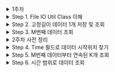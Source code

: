 <details>
<summary>1주차 </summary>
<div markdown="1">

**기본 지식**

- DataInput/DataOutput
  - Java에서 primitive type, String을 바이트 스트림으로 변환하여 입출력
  - FilterOutputStream을 상속받는 DataInputStream, DataOutputStream 클래스를 사용하면 추가 기능을 사용할 수 있다.


- DataOutputStream, ByteArrayOutputStream, FileOutputStream

|구분|특징|기타|
|----|----|---|
|DataOutputStream|기본 자료형 및 String을 바이너리 코드로 쓸 때 사용 |기본 자료형, String -> 파일|
|ByteArrayOutputStream|바이트 배열 메모리 버퍼에 데이터를 쓴다. 메모리 버퍼를 사용하기 때문에 파일이 아닌 바이트 배열에 데이터를 쓸 수 있다.|이미지, 바이너리 데이터 -> 바이트 배열|
|FileOutputStream|파일에 대한 FileDescriptor를 열어서 파일에 바이트 스트림으로 데이터를 쓸 수 있다.|파일에 데이터|


- RandomAccessFile
  - 파일의 원하는 위치로 이동(`seek()`)해서 데이터를 읽고 쓸 수 있다.
  - ThreadSafe하지 않다.
  - 모드
    - r : 읽기 전용
    - rw : 읽고 쓰기
    - rws : 읽고 쓰기 모드로 파일을 열고, 변경 사항은 파일과 동기화
    - rwd : 읽고 쓰기 모드로 파일을 열고, 변경 사항은 파일의 데이터 부분에 대해서만 동기화

</div>
</details>

<details>
<summary>Step 1. File IO Util Class 이해</summary>
<div markdown="1">

**요구 사항** 

- File IO Util Class에 대한 이해
- API를 통한 File DB의 저장 및 조회에 대한 이해

**결과**

- File IO Util Class

  - ByteWriter
    - 여러 타입을 각 크기에 맞는 바이트 배열로 반환
    - 비트 연산자를 통한 각 배열 값 할당
    - & 0xFF, 형변환을 통한 unsigned 
    - String은 headerArray를 추가하여 바이트배열 길이 포함
  - DataWriter
    - 필드
      - int written : 입력된 바이트 수 추가
      - ByteArrayOutputStream bout :
      - DataOutput inner : 
    - 생성
      - 생성자 (private)
      - 팩토리 메서드
        - typeOfByteArray : ByteArrayOutput과 DataOutputStream을 사용
        - typeOfRandomAccessFile(RandomAccessFile file) : DataOutput에 RandomAccessFile 사용
    - 메서드
      - DataOutput에 값을 추가하는 메서드
      - ByteWriter에 의존

  - DataReader
    - 필드
      - int offset : custom buffer의 현재 위치
      - DataInputStream din
        - parameter
          - byte[] : parameter로 받은 byte 배열의 DataInputStream(BufferedInputStream(ByteArrayInputStream))
          - RandomAccessFile file : null
      - DataInput inner
        - parameter
          - Byte[] : 위에서 선언한 DataInputStream
          - RandomAccessFile file : file
    - 메서드
      - 바이트 배열의 값을 읽으면서, 해당 크기만큼 offset 추가
      - readString
        - header값을 읽기 위해 readInt 후 readBlob
        - String의 길이만큼 읽고 byte배열 return
        - 길이가 0일 경우 EMPTY("") return
  - FileReader
    - 4바이트 단위로 파일을 읽어오거나, 지정한 길이 만큼 읽어온다
    - 버프 최대 크기 4KB
  - FileWriter
    - File, byte[], boolean append를 인자로 갖는다
    - File이 없으면 canonical path를 생성하여, 파일을 생성
    - append를 true로 지정하면 파일을 이어서 작성

</div>
</details>

<details>
<summary>Step 2. 고정길이 데이터 1개 저장 및 조회</summary>
<div markdown="1">

**요구 사항**
- 컬럼에 맞는 데이터 클래스를 정의하고, 클래스에 정보를 Write, Read하는 API 작성

**결과**

> 1. 에이전트에서 보내는 데이터 클래스 생성
- 같은 타입의 parameter가 있어 작성 시 실수를 방지하기 위해 dto를 parameter로 넘김
  - long : projectCode, time
  - int : agentId, status
- test code 작성을 위한 All Args constructor 추가
  - AbstractPackDTO에도 AllArgsConstructor 추가 (protected)

> 2. 파일이 없을 때 FileNotFoundException이 발생하는 것을 ExceptionHandler로 처리
- Response 시 결과에 맞는 응답을 내려주기 위해 ResponseMessage interface 생성
  - ErrorMessage 등 추후 추가 예정
  - 응답 메시지 관리용 enum MessageCode 추가
- 3번의 FileLoader에서 IOException 발생 시 catch하여 `FileLoadException(custom exception)` throw 
  
> 3. Repository에서 File 조회시 발생하는 중복 코드 처리
- io.file.repository.FileRepository

> 4. 새로운 db 파일 (log-request.db) 생성
- 기존 db 파일에 저장되는 데이터와 길이가 다르기 때문에 별도 파일에 데이터 저장

> 5. 테스트 코드 추가
   - 에이전트에서 와탭 서버로 전송되는 객체 <-> byte[] 변환 테스트
</div>
</details>

<details>
<summary>Step 3. M번째 데이터 조회</summary>
<div markdown="1">

**요구 사항**
- 샘플데이터와 같은 포멧의 데이터가 여러 개 저장되어 있을 때, 특정 순서의 데이터 조회

**결과**
- 고정 길이 구하기
  - AbstractPack 자식 클래스의 고정 길이를 구하여 byte[]을 생성해주는 ByteArrayProvider 생성
- 특정 순서의 데이터 조회
  - file.seek()
    - parameter : `생성된 바이트 배열의 길이 * 특정순서(index)`
  - file.readFully()
    - 고정 길이만큼 데이터 읽기를 시도
    - read()를 사용하면 파일 끝에 도달하면 -1이 return
    - readFully()는 EOFException 발생
    - 데이터를 고정 길이만큼 읽지 못하고, -1이 발생하면 의도치 않은 객체가 생성될 수 있으므로 readFully() 사용

---

</div>
</details>

<details>
<summary>2주차 사전 정리</summary>
<div markdown="1">

## TODO

- BinarySearch 최적화
- 피드백 반영

|                      |     RandomAccessFile     | vs.  |                         FileChannel                          |
| :------------------: | :----------------------: | :--: | :----------------------------------------------------------: |
|    특정 위치 접근    | random하게 접근 (seek()) |  >   | FileChannel -> FileChannelImpl -> IOUtils -> FileDispatcherImpl -> native method (절대 위치로 읽어온다) |
|  데이터 전송 (횟수)  |  1바이트 * 데이터 크기   |  <   |                            버퍼링                            |
|      IO (횟수)       |  1바이트 * 데이터 크기   |  <   |                             1번                              |
| 데이터 읽어오는 방법 |   jvm - os (byte[] 등)   |  <   | DirectBuffer 가능 (FileChannelImpl에서 NativeThread를 추가해서 초과 시 2배로, 최초 NativeThreadSet : 2개) |
|      대용량처리      |                          |  <   |                         block, chunk                         |

- RandomAccessFile이 데이터 탐색 시 random하게 접근하는데에 최적화된 클래스이고, position은 비교적 크기가 작은 데이터이므로  RandomAccessFile 선택

- RandomAccessFile : 단일 데이터 조회, position (index)
- FileChannel : 여러 개 데이터 조회

### Step4. 시간으로 고정길이 데이터 1개의 position 조회하기

- **프로세스**
  - RandomAccesFile에서 binarySearch를 통해 데이터 position 찾기

    - 데이터가 존재할 때 : return

    - 데이터가 존재하지 않을 때
      - 특정 값을 전달 : `-1` 등을 전달해주면 정상처리된 줄 알고 해당 값을 사용하는 다른 프로세스에서 에러 발생 가능
      - **빈 값을 전달 : Optional을 통한 처리 가능**

    - IOException, EOFException이 발생했을 때

### Step5. 고정길이 데이터 M번째부터 연속된 K개 조회하기

- 최대 1024개로 제한, 설정된 ByteBufferPool의 사이즈로 수정 가능

- **프로세스**

  - RandomAccesFile에서 binarySearch를 통해 데이터 position 찾기 (Step4의 메소드 재사용)

    - 데이터가 존재할 때

      - ```
        do {
        	seek(position);
        	readFully(long size byte);
        	position += dataFixedSize;
        	n--;
        } while (n > 0)
        ```

      - 중간에 EOF 등이 발생했을 때는 log로 찍고, 지금까지 저장한 데이터만 return

    - 데이터가 존재하지 않을 때

    - EOF Exception이 발생했을 때 

      - 중간에 EOF 등이 발생했을 때는 log로 찍고, 지금까지 저장한 데이터만 return

**시작점(position)을 찾을 때는 RandomAccessFile**

**인덱스를 받아와서 여러 값을 동시에 읽으려면 pointer를 이동, 읽기를 하는 RandomAccessFile이 아닌 FileChannel을 통해 비동기로 한 번에 다 읽어 오기**



Step3에서 사용한 고정 길이 데이터 1개 조회하는 거 -> 몇 번 째 데이터인지 알고 있어야한다.\

- 메소드

  1. 데이터의 position을 return 해주는 메소드

  2. FileChannel을 통해 절대 위치에 데이터를 write하는 메소드

     - 1번 메소드를 사용하고 있어도 position에 관계 없이 절대 위치에 write 할 수 있으므로 처리 가능

     - #### readBytesAt은 channel을 사용하자.

  3. 데이터 길이를 효율적으로 읽어 들일 수 있는 방법

     1. ByteArrayProvider : 데이터가 변경되면 이전 데이터를 읽어올 때 충돌 발생

     2. 데이터를 저장할 때 메타데이터도 같이 저장

        1. 데이터 제일 앞에 메타데이터 삽입

           - 문제점

             1. Channel을 사용하면 ByteBuffer를 매번 생성
                - 해결 가능 여부 : ByteBuffer.slice()로 할당해놓은 버퍼 사용? 

             2. 메타데이터 저장으로 용량 증가
                - 32byte + 알파

             3. `기존 데이터에 메타데이터가 없을 경우?`

        2. 파일의 0번 라인에 저장해서 파일 분할?

           - 문제점
             - 기존 로직에 영향을 미칠 수 있음

- 현재 문제점

  - **FileReader**
    - ByteBuffer에서 byte를 읽어올 때 byteBuffer.limit으로 크기를 지정하는데 객체 별 크기를 지정해주어야함
    - 어떤 클래스를 몇 개 가져올 지 추가해주어야 할 듯
    - **DTO로 해결**

### Step6. 시간 범위에 맞는 데이터 조회

- 시간 범위를 현재까지로 validation

</div>
</details>

<details>
<summary>Step 4. Time 필드로 데이터 시작위치 찾기</summary>
<div markdown="1">

**요구 사항**
- Time 필드를 기준으로 오름차순 되어 정렬되어 있는 데이터를 `Time 값`을 통해 효율적으로 찾기
- Binary Search 사용

**결과**
- Controller
  - unixTime을 사용하므로 path variable 값에 대한 validation 설정
    - 조회 기준 현재 값 이전의 날짜만 조회 가능 

- Service
  - FileService에서 BinarySearchSupport 객체를 생성
  - BinarySearchSupport
    - `특정 필드를 통해 읽을 때 binarySearch를 통해 데이터를 읽을 수 있는 클래스`
    - RandomAccessFile, byteLength(객체 1개당 데이터 크기)를 인자로 받는다.
      - 팩토리 메소드 사용해서, 생성자에서 RAF 길이 조회 시 exception 발생 시 throw
        - IO 클래스 접근 시 exception 발생하면 controller 전달
    - getPosition() 메소드 통해서 binarySearch
      - 데이터를 못찾을 시 controller 전달
    - position return 받으면 해당 위치부터 데이터의 고정 크기만큼 readFully
        
</div>
</details>

<details>
<summary>Step 5. M번째 데이터부터 연속된 K개 조회</summary>
<div markdown="1">

**요구 사항**
- 고정 길이 데이터 N개 조회
- M번째 데이터부터 연속된 K개 조회

**결과**
- Controller
  - parameter로 시작 index와 개수 count를 받는다.
  - 최대 조회 수 validation
    - 한 번에 많은 수의 데이터 요청 OOM 방지

- Service
  - IndexQueryDTO
    - M번째부터 연속된 K개를 조회
      - 해당 position부터 `고정된 크기 * 조회하려는 데이터 개수` 만큼 읽어오도록 구현
    - Reader에 데이터를 넘기기 전에 데이터의 고정된 크기, startIndex, count를 가진 query객체 생성
      - 추후 다른 고정 크기 데이터가 생겼을 때 팩토리 메서드 추가 등 반복 코드 감소
  - FixedLengthReader
    - `특정 포지션, 인덱스를 통해 고정 데이터를 읽을 수 있는 클래스`
    - readAllFromIndexTo
      - `인덱스와 바이트 크기`로 데이터의 첫 위치를 구하고
      - `개수`를 통해서 총 읽어올 바이트 크기를 구한다.
      - 데이터 여러 개를 읽어올 때는 FileChannel 통해서 DirectBuffer 사용
        - ByteBufferPool 클래스를 생성해서 미리 할당 후 사용 가능한 버퍼 조회
        - 찾지 못할 시 orElseGet() 통해서 재귀적으로 호출
          - orElse() 실행할 경우 데이터를 메소드가 추가적으로 실행된다.
        - Controller의 1024개와 버퍼 사이즈를 맞추어 두었음 (버퍼 32 * 1024)
          - 기존에 설정한 DirectBuffer 크기보다 데이터보다 요청한 데이터 수가 많을 때 underflow가 발생할 수 있으므로
          - 딱 맞는 크기의 바이트 배열 생성
</div>
</details>

<details>
<summary>Step 6. 시간 범위로 데이터 조회</summary>
<div markdown="1">

**요구 사항**
- 시계열 데이터를 통해 사이의 데이터 조회하기

**결과**
- Controller
  - path variable로 시간 받아오기

- Service
  - BinarySearchSupport
    - 이진 탐색을 할 때 최초에 중간에 있는 시간을 확인한다
    - 이 때 중간에 있는 시간 값을 저장해두고
      - 요청 시간의 크기에 따라 분기 처리
    - 조회 시작, 끝 시간이 모두 midTime보다 작으면 최대 탐색 구간을 midPosition으로 설정
    - 끝 시간은 최소 탐색 구간을 조회 시작 시간을 통해 얻은 위치부터 실행
  - 시작, 끝 시간의 파일 내 position을 구하여, 이 사이의 바이트 크기를 추출
  - 조회를 시작한 시간부터 해당 바이트만큼 읽어온다
</div>
</details>
